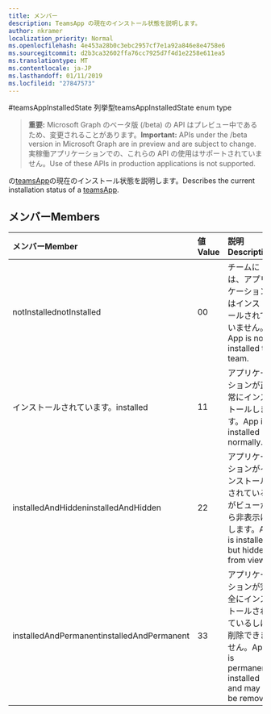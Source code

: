 ```yaml
---
title: メンバー
description: TeamsApp の現在のインストール状態を説明します。
author: nkramer
localization_priority: Normal
ms.openlocfilehash: 4e453a28b0c3ebc2957cf7e1a92a846e8e4758e6
ms.sourcegitcommit: d2b3ca32602ffa76cc7925d7f4d1e2258e611ea5
ms.translationtype: MT
ms.contentlocale: ja-JP
ms.lasthandoff: 01/11/2019
ms.locfileid: "27847573"
---
```

#<a name="teamsappinstalledstate-enum-type"></a><span data-ttu-id="18e96-103">teamsAppInstalledState 列挙型</span><span class="sxs-lookup"><span data-stu-id="18e96-103">teamsAppInstalledState enum type</span></span>

> <span data-ttu-id="18e96-104">**重要:** Microsoft Graph のベータ版 (/beta) の API はプレビュー中であるため、変更されることがあります。</span><span class="sxs-lookup"><span data-stu-id="18e96-104">**Important:** APIs under the /beta version in Microsoft Graph are in preview and are subject to change.</span></span> <span data-ttu-id="18e96-105">実稼働アプリケーションでの、これらの API の使用はサポートされていません。</span><span class="sxs-lookup"><span data-stu-id="18e96-105">Use of these APIs in production applications is not supported.</span></span>

<span data-ttu-id="18e96-106">の[teamsApp](teamsapp.md)の現在のインストール状態を説明します。</span><span class="sxs-lookup"><span data-stu-id="18e96-106">Describes the current installation status of a [teamsApp](teamsapp.md).</span></span>

## <a name="members"></a><span data-ttu-id="18e96-107">メンバー</span><span class="sxs-lookup"><span data-stu-id="18e96-107">Members</span></span>

| <span data-ttu-id="18e96-108">メンバー</span><span class="sxs-lookup"><span data-stu-id="18e96-108">Member</span></span> | <span data-ttu-id="18e96-109">値</span><span class="sxs-lookup"><span data-stu-id="18e96-109">Value</span></span>| <span data-ttu-id="18e96-110">説明</span><span class="sxs-lookup"><span data-stu-id="18e96-110">Description</span></span> |
|:---------------|:--------|:----------|
|<span data-ttu-id="18e96-111">notInstalled</span><span class="sxs-lookup"><span data-stu-id="18e96-111">notInstalled</span></span>|<span data-ttu-id="18e96-112">0</span><span class="sxs-lookup"><span data-stu-id="18e96-112">0</span></span>|<span data-ttu-id="18e96-113">チームには、アプリケーションはインストールされていません。</span><span class="sxs-lookup"><span data-stu-id="18e96-113">App is not installed to team.</span></span>|
|<span data-ttu-id="18e96-114">インストールされています。</span><span class="sxs-lookup"><span data-stu-id="18e96-114">installed</span></span>|<span data-ttu-id="18e96-115">1</span><span class="sxs-lookup"><span data-stu-id="18e96-115">1</span></span>|<span data-ttu-id="18e96-116">アプリケーションが正常にインストールします。</span><span class="sxs-lookup"><span data-stu-id="18e96-116">App is installed normally.</span></span>|
|<span data-ttu-id="18e96-117">installedAndHidden</span><span class="sxs-lookup"><span data-stu-id="18e96-117">installedAndHidden</span></span>|<span data-ttu-id="18e96-118">2</span><span class="sxs-lookup"><span data-stu-id="18e96-118">2</span></span>|<span data-ttu-id="18e96-119">アプリケーションがインストールされているがビューから非表示にします。</span><span class="sxs-lookup"><span data-stu-id="18e96-119">App is installed but hidden from view.</span></span>|
|<span data-ttu-id="18e96-120">installedAndPermanent</span><span class="sxs-lookup"><span data-stu-id="18e96-120">installedAndPermanent</span></span>|<span data-ttu-id="18e96-121">3</span><span class="sxs-lookup"><span data-stu-id="18e96-121">3</span></span>|<span data-ttu-id="18e96-122">アプリケーションが完全にインストールされているしは削除できません。</span><span class="sxs-lookup"><span data-stu-id="18e96-122">App is permanently installed and may not be removed.</span></span>|
